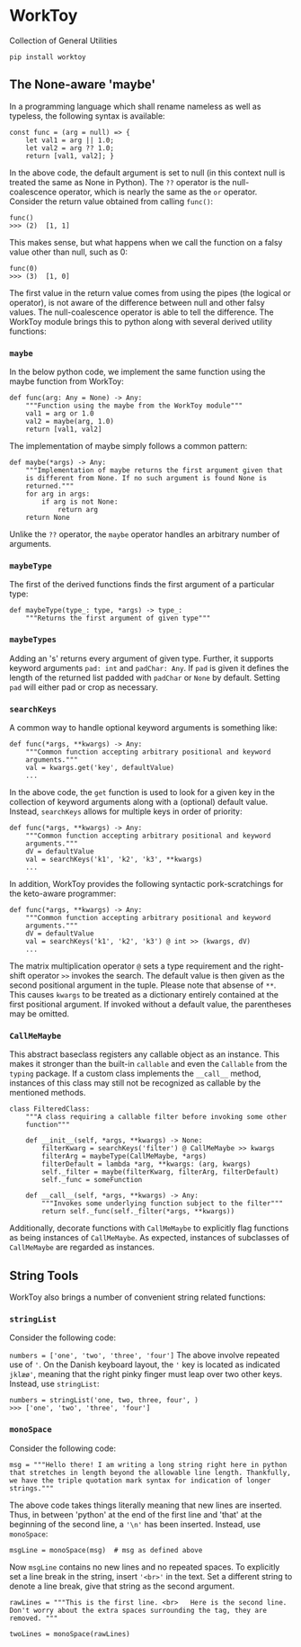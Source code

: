 # WorkToy

Collection of General Utilities

```
pip install worktoy
```

## The None-aware 'maybe'

In a programming language which shall rename nameless as well as typeless,
the following syntax is available:

    const func = (arg = null) => {
        let val1 = arg || 1.0;
        let val2 = arg ?? 1.0;
        return [val1, val2]; }

In the above code, the default argument is set to null (in this context
null is treated the same as None in Python). The `??` operator is the
null-coalescence operator, which is nearly the same as the `or` operator.  
Consider the return value obtained from calling `func()`:

    func()
    >>> (2)  [1, 1]

This makes sense, but what happens when we call the function on a falsy
value other than null, such as 0:

    func(0)
    >>> (3)  [1, 0]

The first value in the return value comes from using the pipes (the
logical or operator), is not aware of the difference between null and
other falsy values. The null-coalescence operator is able to tell the
difference. The WorkToy module brings this to python along with several
derived utility functions:

### `maybe`

In the below python code, we implement the same function using the maybe
function from WorkToy:

    def func(arg: Any = None) -> Any:
        """Function using the maybe from the WorkToy module"""
        val1 = arg or 1.0
        val2 = maybe(arg, 1.0)
        return [val1, val2]

The implementation of maybe simply follows a common pattern:

    def maybe(*args) -> Any:
        """Implementation of maybe returns the first argument given that 
        is different from None. If no such argument is found None is 
        returned."""
        for arg in args:
            if arg is not None: 
                return arg
        return None

Unlike the `??` operator, the `maybe` operator handles an arbitrary
number of arguments.

### `maybeType`

The first of the derived functions finds the first argument of a
particular type:

    def maybeType(type_: type, *args) -> type_:
        """Returns the first argument of given type"""

### `maybeTypes`

Adding an 's' returns every argument of given type. Further, it supports
keyword arguments `pad: int` and `padChar: Any`. If `pad` is given it
defines the length of the returned list padded with `padChar` or `None`
by default. Setting `pad` will either pad or crop as necessary.

### `searchKeys`

A common way to handle optional keyword arguments is something like:

    def func(*args, **kwargs) -> Any:
        """Common function accepting arbitrary positional and keyword 
        arguments."""
        val = kwargs.get('key', defaultValue)
        ...

In the above code, the `get` function is used to look for a given key in
the collection of keyword arguments along with a (optional) default value.
Instead, `searchKeys` allows for multiple keys in order of priority:

    def func(*args, **kwargs) -> Any:
        """Common function accepting arbitrary positional and keyword 
        arguments."""
        dV = defaultValue
        val = searchKeys('k1', 'k2', 'k3', **kwargs)
        ...

In addition, WorkToy provides the following syntactic pork-scratchings
for the keto-aware programmer:

    def func(*args, **kwargs) -> Any:
        """Common function accepting arbitrary positional and keyword 
        arguments."""
        dV = defaultValue
        val = searchKeys('k1', 'k2', 'k3') @ int >> (kwargs, dV)
        ...

The matrix multiplication operator `@` sets a type requirement and the
right-shift operator `>>` invokes the search. The default value is then
given as the second positional argument in the tuple. Please note that
absense of `**`. This causes `kwargs` to be treated as a dictionary
entirely contained at the first positional argument. If invoked without a
default value, the parentheses may be omitted.

### `CallMeMaybe`

This abstract baseclass registers any callable object as an instance.
This makes it stronger than the built-in `callable` and even the
`Callable` from the `typing` package. If a custom class implements the
`__call__` method, instances of this class may still not be recognized as
callable by the mentioned methods.

    class FilteredClass:
        """A class requiring a callable filter before invoking some other 
        function"""

        def __init__(self, *args, **kwargs) -> None:
            filterKwarg = searchKeys('filter') @ CallMeMaybe >> kwargs
            filterArg = maybeType(CallMeMaybe, *args)
            filterDefault = lambda *arg, **kwargs: (arg, kwargs)
            self._filter = maybe(filterKwarg, filterArg, filterDefault)
            self._func = someFunction
        
        def __call__(self, *args, **kwargs) -> Any:
            """Invokes some underlying function subject to the filter"""
            return self._func(self._filter(*args, **kwargs))

Additionally, decorate functions with `CallMeMaybe` to explicitly flag
functions as being instances of `CallMeMaybe`. As expected, instances of
subclasses of `CallMeMaybe` are regarded as instances.

## String Tools

WorkToy also brings a number of convenient string related functions:

### `stringList`

Consider the following code:

`numbers = ['one', 'two', 'three', 'four']`
The above involve repeated use of `'`. On the Danish keyboard layout, the
`'` key is located as indicated `jklæø'`, meaning that the right pinky
finger must leap over two other keys. Instead, use `stringList`:

    numbers = stringList('one, two, three, four', )
    >>> ['one', 'two', 'three', 'four']

### `monoSpace`

Consider the following code:

    msg = """Hello there! I am writing a long string right here in python 
    that stretches in length beyond the allowable line length. Thankfully,
    we have the triple quotation mark syntax for indication of longer 
    strings."""

The above code takes things literally meaning that new lines are inserted.
Thus, in between 'python' at the end of the first line and 'that' at the
beginning of the second line, a `'\n'` has been inserted. Instead, use
`monoSpace`:

    msgLine = monoSpace(msg)  # msg as defined above

Now `msgLine` contains no new lines and no repeated spaces. To
explicitly set a line break in the string, insert `'<br>'` in the text.
Set a different string to denote a line break, give that string as the
second argument.

    rawLines = """This is the first line. <br>   Here is the second line. 
    Don't worry about the extra spaces surrounding the tag, they are 
    removed. """
    
    twoLines = monoSpace(rawLines)
